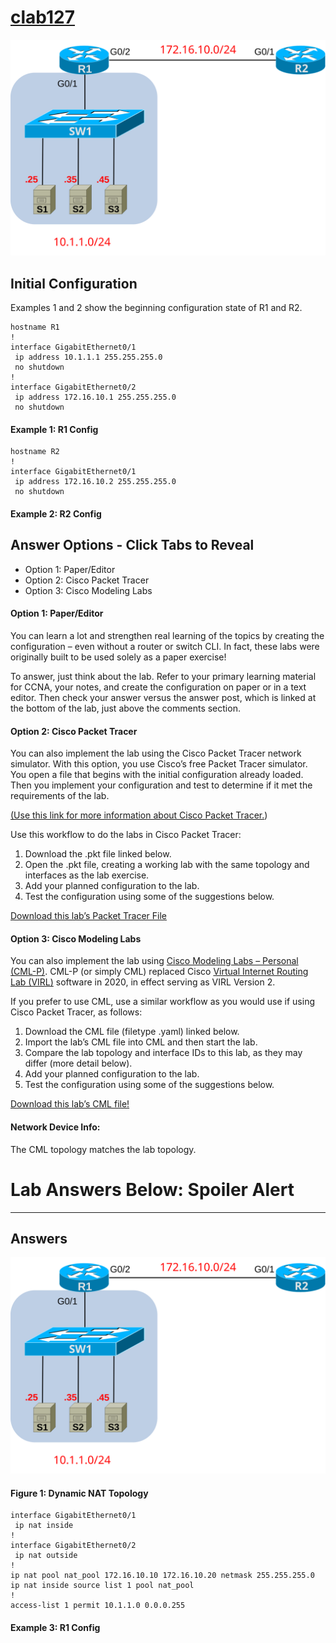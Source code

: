 # [clab127](https://www.certskills.com/clab127/)

![](../images/clab127_img1.svg)

## Initial Configuration

Examples 1 and 2 show the beginning configuration state of R1 and R2.

    hostname R1
    !
    interface GigabitEthernet0/1
     ip address 10.1.1.1 255.255.255.0
     no shutdown
    !
    interface GigabitEthernet0/2
     ip address 172.16.10.1 255.255.255.0
     no shutdown

#### Example 1: R1 Config

    hostname R2
    !
    interface GigabitEthernet0/1
     ip address 172.16.10.2 255.255.255.0
     no shutdown

#### Example 2: R2 Config

## Answer Options - Click Tabs to Reveal

- Option 1: Paper/Editor
- Option 2: Cisco Packet Tracer
- Option 3: Cisco Modeling Labs

#### Option 1: Paper/Editor

You can learn a lot and strengthen real learning of the topics by creating the configuration – even without a router or switch CLI. In fact, these labs were originally built to be used solely as a paper exercise!

To answer, just think about the lab. Refer to your primary learning material for CCNA, your notes, and create the configuration on paper or in a text editor. Then check your answer versus the answer post, which is linked at the bottom of the lab, just above the comments section.

#### Option 2: Cisco Packet Tracer

You can also implement the lab using the Cisco Packet Tracer network simulator. With this option, you use Cisco’s free Packet Tracer simulator. You open a file that begins with the initial configuration already loaded. Then you implement your configuration and test to determine if it met the requirements of the lab.

[(Use this link for more information about Cisco Packet Tracer.](https://www.certskills.com/packettracer))

Use this workflow to do the labs in Cisco Packet Tracer:

1. Download the .pkt file linked below.
2. Open the .pkt file, creating a working lab with the same topology and interfaces as the lab exercise.
3. Add your planned configuration to the lab.
4. Test the configuration using some of the suggestions below.

[Download this lab’s Packet Tracer File](https://files.certskills.com/virl/clab127.pkt)

#### Option 3: Cisco Modeling Labs

You can also implement the lab using [Cisco Modeling Labs – Personal (CML-P)](https://developer.cisco.com/modeling-labs/). CML-P (or simply CML) replaced Cisco [Virtual Internet Routing Lab (VIRL)](https://virl.cisco.com/) software in 2020, in effect serving as VIRL Version 2.

If you prefer to use CML, use a similar workflow as you would use if using Cisco Packet Tracer, as follows:

1. Download the CML file (filetype .yaml) linked below.
2. Import the lab’s CML file into CML and then start the lab.
3. Compare the lab topology and interface IDs to this lab, as they may differ (more detail below).
4. Add your planned configuration to the lab.
5. Test the configuration using some of the suggestions below.

[Download this lab’s CML file!](https://files.certskills.com/virl/clab127.yaml)

#### Network Device Info:

The CML topology matches the lab topology.

# Lab Answers Below: Spoiler Alert

---

## Answers

![](../images/clab127_img1.svg)

#### Figure 1: Dynamic NAT Topology

    interface GigabitEthernet0/1
     ip nat inside
    !
    interface GigabitEthernet0/2
     ip nat outside
    !
    ip nat pool nat_pool 172.16.10.10 172.16.10.20 netmask 255.255.255.0
    ip nat inside source list 1 pool nat_pool
    !
    access-list 1 permit 10.1.1.0 0.0.0.255

####  Example 3: R1 Config